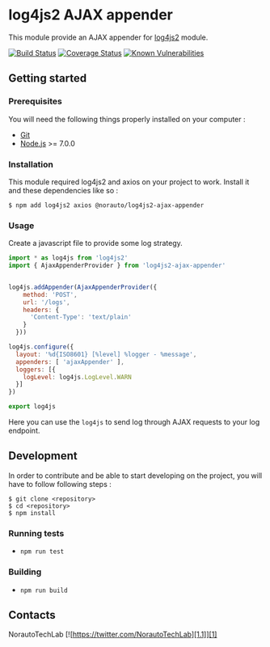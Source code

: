 # log4js2 AJAX appender

This module provide an AJAX appender for [log4js2](https://github.com/anigenero/log4js2) module.

[![Build Status](https://travis-ci.org/Norauto/log4js2-ajax-appender.svg?branch=master)](https://travis-ci.org/Norauto/log4js2-ajax-appender)
[![Coverage Status](https://coveralls.io/repos/github/Norauto/log4js2-ajax-appender/badge.svg?branch=master)](https://coveralls.io/github/Norauto/log4js2-ajax-appender?branch=master)
[![Known Vulnerabilities](https://snyk.io/test/github/norauto/log4js2-ajax-appender/badge.svg?targetFile=package.json)](https://snyk.io/test/github/norauto/log4js2-ajax-appender?targetFile=package.json)

## Getting started

### Prerequisites

You will need the following things properly installed on your computer :

* [Git](https://git-scm.com/)
* [Node.js](https://nodejs.org/) >= 7.0.0

### Installation

This module required log4js2 and axios on your project to work. Install it and these dependencies like so :

```
$ npm add log4js2 axios @norauto/log4js2-ajax-appender
```

### Usage

Create a javascript file to provide some log strategy.

```javascript
import * as log4js from 'log4js2'
import { AjaxAppenderProvider } from 'log4js2-ajax-appender'


log4js.addAppender(AjaxAppenderProvider({
    method: 'POST',
    url: '/logs',
    headers: {
      'Content-Type': 'text/plain'
    }
  }))

log4js.configure({
  layout: '%d{ISO8601} [%level] %logger - %message',
  appenders: [ 'ajaxAppender' ],
  loggers: [{
    logLevel: log4js.LogLevel.WARN
  }]
})

export log4js
```

Here you can use the `log4js` to send log through AJAX requests to your log endpoint.

## Development

In order to contribute and be able to start developing on the project, you will have to follow following steps :

```
$ git clone <repository>
$ cd <repository>
$ npm install
```

### Running tests

* `npm run test`

### Building

* `npm run build`

## Contacts

NorautoTechLab [![https://twitter.com/NorautoTechLab][1.1]][1]

[1]: https://twitter.com/NorautoTechLab
[1.1]: http://i.imgur.com/wWzX9uB.png
